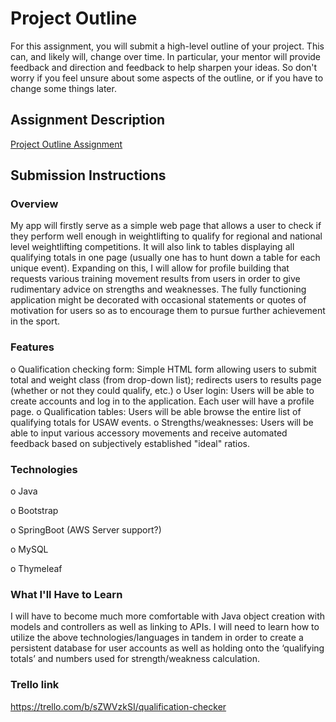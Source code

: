 # Project Outline
For this assignment, you will submit a high-level outline of your project. This can, and likely will, change over time. In particular, your mentor will provide feedback and direction and feedback to help sharpen your ideas. So don't worry if you feel unsure about some aspects of the outline, or if you have to change some things later.

## Assignment Description
[Project Outline Assignment](https://education.launchcode.org/liftoff/assignments/project-outline/)

## Submission Instructions

### Overview
My app will firstly serve as a simple web page that allows a user to check if they perform well enough in weightlifting to qualify for regional and national level weightlifting competitions.  It will also link to tables displaying all qualifying totals in one page (usually one has to hunt down a table for each unique event).  Expanding on this, I will allow for profile building that requests various training movement results from users in order to give rudimentary advice on strengths and weaknesses.  The fully functioning application might be decorated with occasional statements or quotes of motivation for users so as to encourage them to pursue further achievement in the sport.

### Features
o	Qualification checking form: Simple HTML form allowing users to submit total and weight class (from drop-down list); redirects users to results page (whether or not they could qualify, etc.)
o	User login: Users will be able to create accounts and log in to the application. Each user will have a profile page.
o	Qualification tables: Users will be able browse the entire list of qualifying totals for USAW events.
o	Strengths/weaknesses: Users will be able to input various accessory movements and receive automated feedback based on subjectively established "ideal" ratios.

### Technologies
o	Java

o	Bootstrap

o	SpringBoot (AWS Server support?)

o	MySQL

o	Thymeleaf

### What I'll Have to Learn
I will have to become much more comfortable with Java object creation with models and controllers as well as linking to APIs.  I will need to learn how to utilize the above technologies/languages in tandem in order to create a persistent database for user accounts as well as holding onto the ‘qualifying totals’ and numbers used for strength/weakness calculation.

### Trello link
https://trello.com/b/sZWVzkSI/qualification-checker
